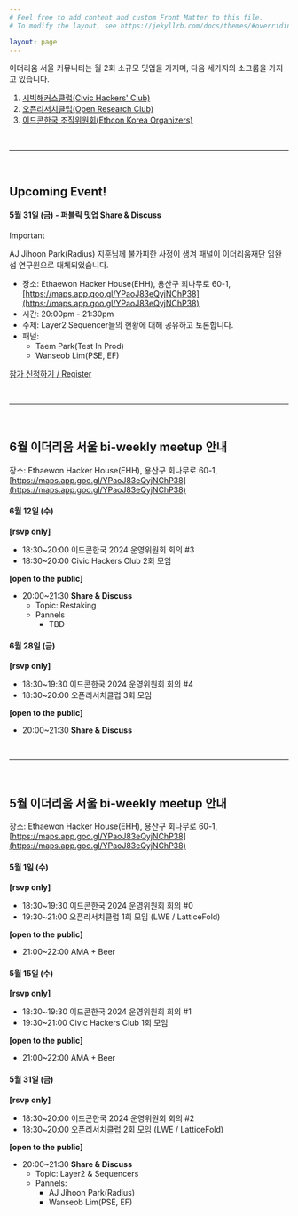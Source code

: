 ```yaml
---
# Feel free to add content and custom Front Matter to this file.
# To modify the layout, see https://jekyllrb.com/docs/themes/#overriding-theme-defaults

layout: page
---
```


이더리움 서울 커뮤니티는 월 2회 소규모 밋업을 가지며, 다음 세가지의 소그룹을 가지고 있습니다.

1. [시빅해커스클럽(Civic Hackers' Club)](/civic-hackers-club)
2. [오픈리서치클럽(Open Research Club)](/open-research-club)
3. [이드콘한국 조직위원회(Ethcon Korea Organizers)](/ethcon)

<br/>

***

<br/>

## Upcoming Event!

#### 5월 31일 (금) - 퍼블릭 밋업 Share & Discuss

> [!IMPORTANT]  
> AJ Jihoon Park(Radius) 지훈님께 불가피한 사정이 생겨 패널이 이더리움재단 임완섭 연구원으로 대체되었습니다.

* 장소: Ethaewon Hacker House(EHH), 용산구 회나무로 60-1, [https://maps.app.goo.gl/YPaoJ83eQyjNChP38](https://maps.app.goo.gl/YPaoJ83eQyjNChP38)
* 시간: 20:00pm - 21:30pm
* 주제: Layer2 Sequencer들의 현황에 대해 공유하고 토론합니다.
* 패널:
    * Taem Park(Test In Prod)
    * Wanseob Lim(PSE, EF)



[참가 신청하기 / Register](https://forms.gle/xViZadpB2oDrJReA7)

<br/>

***

<br/>

## 6월 이더리움 서울 bi-weekly meetup 안내
장소: Ethaewon Hacker House(EHH), 용산구 회나무로 60-1, [https://maps.app.goo.gl/YPaoJ83eQyjNChP38](https://maps.app.goo.gl/YPaoJ83eQyjNChP38)

#### 6월 12일 (수)
**[rsvp only]**
* 18:30~20:00 이드콘한국 2024 운영위원회 회의 #3
* 18:30~20:00 Civic Hackers Club 2회 모임

**[open to the public]**
* 20:00~21:30 **Share & Discuss**
  * Topic: Restaking
  * Pannels
    * TBD

#### 6월 28일 (금)
**[rsvp only]**
* 18:30~19:30 이드콘한국 2024 운영위원회 회의 #4
* 18:30~20:00 오픈리서치클럽 3회 모임

**[open to the public]**
* 20:00~21:30 **Share & Discuss**

<br/>

***

<br/>

## 5월 이더리움 서울 bi-weekly meetup 안내
장소: Ethaewon Hacker House(EHH), 용산구 회나무로 60-1, [https://maps.app.goo.gl/YPaoJ83eQyjNChP38](https://maps.app.goo.gl/YPaoJ83eQyjNChP38)

#### 5월 1일 (수)
**[rsvp only]**
* 18:30~19:30 이드콘한국 2024 운영위원회 회의 #0
* 19:30~21:00 오픈리서치클럽 1회 모임 (LWE / LatticeFold)

**[open to the public]**
* 21:00~22:00 AMA  + Beer

#### 5월 15일 (수)
**[rsvp only]**
* 18:30~19:30 이드콘한국 2024 운영위원회 회의 #1
* 19:30~21:00 Civic Hackers Club 1회 모임

**[open to the public]**
* 21:00~22:00 AMA  + Beer


#### 5월 31일 (금)
**[rsvp only]**
* 18:30~20:00 이드콘한국 2024 운영위원회 회의 #2
* 18:30~20:00 오픈리서치클럽 2회 모임 (LWE / LatticeFold)

**[open to the public]**
* 20:00~21:30 **Share & Discuss**
  * Topic: Layer2 & Sequencers 
  * Pannels:
    * AJ Jihoon Park(Radius)
    * Wanseob Lim(PSE, EF)
   

